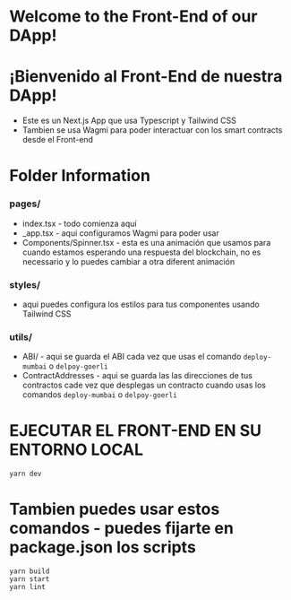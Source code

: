 # Welcome to the Front-End of our DApp!
# ¡Bienvenido al Front-End de nuestra DApp!
* Este es un Next.js App que usa Typescript y Tailwind CSS
* Tambien se usa Wagmi para poder interactuar con los smart contracts desde el Front-end

# Folder Information
### pages/
* index.tsx - todo comienza aquí
* _app.tsx - aqui configuramos Wagmi para poder usar 
* Components/Spinner.tsx - esta es una animación que usamos para cuando estamos esperando una respuesta del blockchain, no es necessario y lo puedes cambiar a otra diferent animación
### styles/
* aqui puedes configura los estilos para tus componentes usando Tailwind CSS
### utils/
* ABI/ - aqui se guarda el ABI cada vez que usas el comando `deploy-mumbai` o `delpoy-goerli` 
* ContractAddresses - aqui se guarda las las direcciones de tus contractos cade vez que desplegas un contracto cuando usas los comandos `deploy-mumbai` o `delpoy-goerli` 

# EJECUTAR EL FRONT-END EN SU ENTORNO LOCAL
```
yarn dev
```

# Tambien puedes usar estos comandos - puedes fijarte en package.json los scripts
```
yarn build
yarn start
yarn lint

```